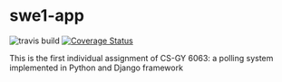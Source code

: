 # swe1-app

![travis build](https://app.travis-ci.com/jl12182/swe1-app.svg?branch=main)
[![Coverage Status](https://coveralls.io/repos/github/jl12182/swe1-app/badge.svg?branch=main)](https://coveralls.io/github/jl12182/swe1-app?branch=main)

This is the first individual assignment of CS-GY 6063: a polling system implemented in Python and Django framework
